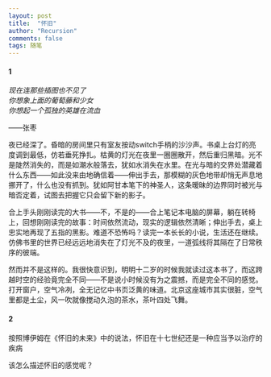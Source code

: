 ```yaml
---
layout: post
title:  "怀旧"
author: "Recursion"
comments: false
tags: 随笔
---
```


#### 1

*现在连那些插图也不见了*  
*你想象上面的葡萄藤和少女*  
*你想起一个孤独的英雄在流血*

——张枣

夜已经深了。昏暗的房间里只有室友按动switch手柄的沙沙声。书桌上台灯的亮度调到最低，仿若垂死挣扎。枯黄的灯光在夜里一圈圈散开，然后重归黑暗。光不是陡然消失的，而是如潮水般落去，犹如水消失在水里。在光与暗的交界处潜藏着什么东西——如此没来由地确信着——伸出手去，那模糊的灰色地带却悄无声息地挪开了，什么也没有抓到。犹如阿甘本笔下的神圣人，这条暧昧的边界同时被光与暗否定着，试图去把握它只会留下新的影子。

合上手头刚刚读完的大书——不，不是的——合上笔记本电脑的屏幕，躺在转椅上，回想刚刚读完的故事：时间依然流动，现实的逻辑依然清晰；伸出手去，桌上忠实地再现了五指的黑影。难道不恐怖吗？读完一本长长的小说，生活还在继续。仿佛书里的世界已经远远地消失在了灯光不及的夜里，一道弧线将其隔在了日常秩序的彼端。

然而并不是这样的。我很快意识到，明明十二岁的时候我就读过这本书了，而这跨越时空的经验竟完全不同——不是说小时候没有为之震撼，而是完全不同的感觉。打开窗户，空气冷冽，全无记忆中书页泛黄的味道。北京这座城市其实很脏，空气里都是土尘，风一吹就像搅动久泡的茶水，茶叶四处飞舞。

#### 2

按照博伊姆在《怀旧的未来》中的说法，怀旧在十七世纪还是一种应当予以治疗的疾病

该怎么描述怀旧的感觉呢？

